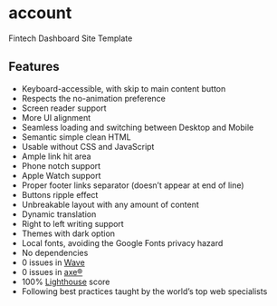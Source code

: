 # account
Fintech Dashboard Site Template
## Features
- Keyboard-accessible, with skip to main content button
- Respects the no-animation preference
- Screen reader support
- More UI alignment
- Seamless loading and switching between Desktop and Mobile
- Semantic simple clean HTML
- Usable without CSS and JavaScript
- Ample link hit area
- Phone notch support
- Apple Watch support
- Proper footer links separator (doesn’t appear at end of line)
- Buttons ripple effect
- Unbreakable layout with any amount of content
- Dynamic translation
- Right to left writing support
- Themes with dark option
- Local fonts, avoiding the Google Fonts privacy hazard
- No dependencies
- 0 issues in [Wave](https://wave.webaim.org/report#/account.rado.bg)
- 0 issues in [axe®](https://www.deque.com/axe/)
- 100% [Lighthouse](https://pagespeed.web.dev/report?url=https%3A%2F%2Faccount.rado.bg%2F) score
- Following best practices taught by the world’s top web specialists
